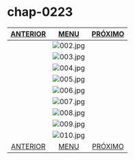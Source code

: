 # chap-0223
|[ANTERIOR](/chap-0222/readme.md)|[MENU](/readme.md)|[PRÓXIMO](/chap-0224/readme.md)|
 |:--:|:--:|:--:|
||![002.jpg](002.jpg)||
||![003.jpg](003.jpg)||
||![004.jpg](004.jpg)||
||![005.jpg](005.jpg)||
||![006.jpg](006.jpg)||
||![007.jpg](007.jpg)||
||![008.jpg](008.jpg)||
||![009.jpg](009.jpg)||
||![010.jpg](010.jpg)||
|[ANTERIOR](/chap-0222/readme.md)|[MENU](/readme.md)|[PRÓXIMO](/chap-0224/readme.md)|
